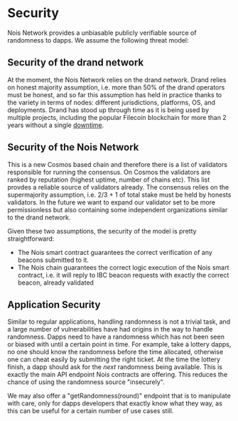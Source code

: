 # Security

Nois Network provides a unbiasable publicly verifiable source of randomness to
dapps. We assume the following threat model:
## Security of the drand network

 At the moment, the Nois Network relies on the
 drand network. Drand relies on honest majority assumption, i.e. more than 50%
 of the drand operators must be honest, and so far this assumption has held in
 practice thanks to the variety in terms of nodes: different jurisdictions, platforms, 
 OS, and deployments. Drand has stood up through time as it is being used by multiple projects,
 including the popular Filecoin blockchain for more than 2 years without a single [downtime](https://status.drand.love/).

## Security of the Nois Network

 This is a new Cosmos based chain and therefore
  there is a list of validators responsible for running the consensus. On Cosmos
  the validators are ranked by reputation (highest uptime, number of chains etc).
  This list provdes a reliable source of validators already. The consensus relies 
  on the supermajority assumption, i.e. 2/3 + 1 of total stake must be held by 
  honests validators.
  In the future we want to expand our validator set to be more permissionless but 
  also containing some independent organizations similar to the drand network.

Given these two assumptions, the security of the model is pretty straightforward:
* The Nois smart contract guarantees the correct verification of any beacons
  submitted to it.
* The Nois chain guarantees the correct logic execution of the Nois smart
  contract, i.e. it will reply to IBC beacon requests with exactly the correct beacon,
  already validated

## Application Security

Similar to regular applications, handling randomness is not a trivial task, and
a large number of vulnerabilities have had origins in the way to handle
randomness. 
Dapps need to have a randomness which has not been seen or biased with until a
certain point in time. For example, take a lottery dapps, no one should know the
randomness before the time allocated, otherwise one can cheat easily by
submitting the right ticket. At the time the lottery finish, a dapp should ask
for the _next_ randomness being available. This is exactly the main API endpoint
Nois contracts are offering. This reduces the chance of using the randomness
source "insecurely".

We may also offer a "getRandomness(round)" endpoint that is to manipulate with care,
only for dapps developers that exactly know what they way, as this can be useful
for a certain number of use cases still.
  


